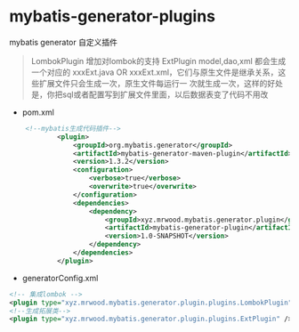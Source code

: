 # mybatis-generator-plugins
mybatis generator 自定义插件

> LombokPlugin 增加对lombok的支持
> ExtPlugin model,dao,xml 都会生成一个对应的 xxxExt.java OR xxxExt.xml，它们与原生文件是继承关系，这些扩展文件只会生成一次，原生文件每运行一
次就生成一次，这样的好处是，你把sql或者配置写到扩展文件里面，以后数据表变了代码不用改


- pom.xml
``` xml
	<!--mybatis生成代码插件-->
			<plugin>
				<groupId>org.mybatis.generator</groupId>
				<artifactId>mybatis-generator-maven-plugin</artifactId>
				<version>1.3.2</version>
				<configuration>
					<verbose>true</verbose>
					<overwrite>true</overwrite>
				</configuration>
				<dependencies>
					<dependency>
						<groupId>xyz.mrwood.mybatis.generator.plugin</groupId>
						<artifactId>mybatis-generator-plugin</artifactId>
						<version>1.0-SNAPSHOT</version>
					</dependency>
				</dependencies>
			</plugin>
```

- generatorConfig.xml
``` xml
<!-- 集成lombok -->
<plugin type="xyz.mrwood.mybatis.generator.plugin.plugins.LombokPlugin"/>
<!--生成拓展类-->
<plugin type="xyz.mrwood.mybatis.generator.plugin.plugins.ExtPlugin" />
```
